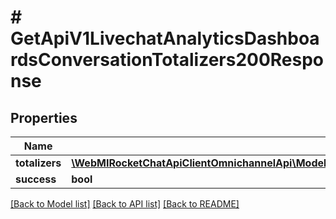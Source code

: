 # # GetApiV1LivechatAnalyticsDashboardsConversationTotalizers200Response

## Properties

Name | Type | Description | Notes
------------ | ------------- | ------------- | -------------
**totalizers** | [**\WebMIRocketChatApiClientOmnichannelApi\Model\GetApiV1LivechatAnalyticsDashboardsConversationTotalizers200ResponseTotalizersInner[]**](GetApiV1LivechatAnalyticsDashboardsConversationTotalizers200ResponseTotalizersInner.md) |  | [optional]
**success** | **bool** |  | [optional]

[[Back to Model list]](../../README.md#models) [[Back to API list]](../../README.md#endpoints) [[Back to README]](../../README.md)
